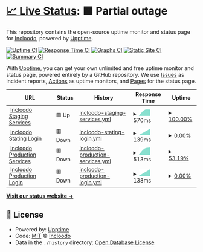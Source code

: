 # [📈 Live Status](https://demo.upptime.js.org): <!--live status--> **🟧 Partial outage**

This repository contains the open-source uptime monitor and status page for [Incloodo](https://www.incloodo.it/), powered by [Upptime](https://github.com/upptime/upptime).

[![Uptime CI](https://github.com/incloodo/status_pages/workflows/Uptime%20CI/badge.svg)](https://github.com/incloodo/status_pages/actions?query=workflow%3A%22Uptime+CI%22)
[![Response Time CI](https://github.com/incloodo/status_pages/workflows/Response%20Time%20CI/badge.svg)](https://github.com/incloodo/status_pages/actions?query=workflow%3A%22Response+Time+CI%22)
[![Graphs CI](https://github.com/incloodo/status_pages/workflows/Graphs%20CI/badge.svg)](https://github.com/incloodo/status_pages/actions?query=workflow%3A%22Graphs+CI%22)
[![Static Site CI](https://github.com/incloodo/status_pages/workflows/Static%20Site%20CI/badge.svg)](https://github.com/incloodo/status_pages/actions?query=workflow%3A%22Static+Site+CI%22)
[![Summary CI](https://github.com/incloodo/status_pages/workflows/Summary%20CI/badge.svg)](https://github.com/incloodo/status_pages/actions?query=workflow%3A%22Summary+CI%22)

With [Upptime](https://upptime.js.org), you can get your own unlimited and free uptime monitor and status page, powered entirely by a GitHub repository. We use [Issues](https://github.com/incloodo/status_pages/issues) as incident reports, [Actions](https://github.com/incloodo/status_pages/actions) as uptime monitors, and [Pages](https://demo.upptime.js.org) for the status page.

<!--start: status pages-->
<!-- This summary is generated by Upptime (https://github.com/upptime/upptime) -->
<!-- Do not edit this manually, your changes will be overwritten -->
<!-- prettier-ignore -->
| URL | Status | History | Response Time | Uptime |
| --- | ------ | ------- | ------------- | ------ |
| <img alt="" src="https://favicons.githubusercontent.com/staging.incloodo.com" height="13"> [Incloodo Staging Services](https://staging.incloodo.com/) | 🟩 Up | [incloodo-staging-services.yml](https://github.com/Incloodo/status_pages/commits/HEAD/history/incloodo-staging-services.yml) | <details><summary><img alt="Response time graph" src="./graphs/incloodo-staging-services/response-time-week.png" height="20"> 570ms</summary><br><a href="https://incloodo.github.io/status_pages/history/incloodo-staging-services"><img alt="Response time 570" src="https://img.shields.io/endpoint?url=https%3A%2F%2Fraw.githubusercontent.com%2FIncloodo%2Fstatus_pages%2FHEAD%2Fapi%2Fincloodo-staging-services%2Fresponse-time.json"></a><br><a href="https://incloodo.github.io/status_pages/history/incloodo-staging-services"><img alt="24-hour response time 570" src="https://img.shields.io/endpoint?url=https%3A%2F%2Fraw.githubusercontent.com%2FIncloodo%2Fstatus_pages%2FHEAD%2Fapi%2Fincloodo-staging-services%2Fresponse-time-day.json"></a><br><a href="https://incloodo.github.io/status_pages/history/incloodo-staging-services"><img alt="7-day response time 570" src="https://img.shields.io/endpoint?url=https%3A%2F%2Fraw.githubusercontent.com%2FIncloodo%2Fstatus_pages%2FHEAD%2Fapi%2Fincloodo-staging-services%2Fresponse-time-week.json"></a><br><a href="https://incloodo.github.io/status_pages/history/incloodo-staging-services"><img alt="30-day response time 570" src="https://img.shields.io/endpoint?url=https%3A%2F%2Fraw.githubusercontent.com%2FIncloodo%2Fstatus_pages%2FHEAD%2Fapi%2Fincloodo-staging-services%2Fresponse-time-month.json"></a><br><a href="https://incloodo.github.io/status_pages/history/incloodo-staging-services"><img alt="1-year response time 570" src="https://img.shields.io/endpoint?url=https%3A%2F%2Fraw.githubusercontent.com%2FIncloodo%2Fstatus_pages%2FHEAD%2Fapi%2Fincloodo-staging-services%2Fresponse-time-year.json"></a></details> | <details><summary><a href="https://incloodo.github.io/status_pages/history/incloodo-staging-services">100.00%</a></summary><a href="https://incloodo.github.io/status_pages/history/incloodo-staging-services"><img alt="All-time uptime 100.00%" src="https://img.shields.io/endpoint?url=https%3A%2F%2Fraw.githubusercontent.com%2FIncloodo%2Fstatus_pages%2FHEAD%2Fapi%2Fincloodo-staging-services%2Fuptime.json"></a><br><a href="https://incloodo.github.io/status_pages/history/incloodo-staging-services"><img alt="24-hour uptime 100.00%" src="https://img.shields.io/endpoint?url=https%3A%2F%2Fraw.githubusercontent.com%2FIncloodo%2Fstatus_pages%2FHEAD%2Fapi%2Fincloodo-staging-services%2Fuptime-day.json"></a><br><a href="https://incloodo.github.io/status_pages/history/incloodo-staging-services"><img alt="7-day uptime 100.00%" src="https://img.shields.io/endpoint?url=https%3A%2F%2Fraw.githubusercontent.com%2FIncloodo%2Fstatus_pages%2FHEAD%2Fapi%2Fincloodo-staging-services%2Fuptime-week.json"></a><br><a href="https://incloodo.github.io/status_pages/history/incloodo-staging-services"><img alt="30-day uptime 100.00%" src="https://img.shields.io/endpoint?url=https%3A%2F%2Fraw.githubusercontent.com%2FIncloodo%2Fstatus_pages%2FHEAD%2Fapi%2Fincloodo-staging-services%2Fuptime-month.json"></a><br><a href="https://incloodo.github.io/status_pages/history/incloodo-staging-services"><img alt="1-year uptime 100.00%" src="https://img.shields.io/endpoint?url=https%3A%2F%2Fraw.githubusercontent.com%2FIncloodo%2Fstatus_pages%2FHEAD%2Fapi%2Fincloodo-staging-services%2Fuptime-year.json"></a></details>
| <img alt="" src="https://favicons.githubusercontent.com/staging.incloodo.com" height="13"> [Incloodo Stating Login](https://staging.incloodo.com/api/json/v1/authentication/login) | 🟥 Down | [incloodo-stating-login.yml](https://github.com/Incloodo/status_pages/commits/HEAD/history/incloodo-stating-login.yml) | <details><summary><img alt="Response time graph" src="./graphs/incloodo-stating-login/response-time-week.png" height="20"> 139ms</summary><br><a href="https://incloodo.github.io/status_pages/history/incloodo-stating-login"><img alt="Response time 139" src="https://img.shields.io/endpoint?url=https%3A%2F%2Fraw.githubusercontent.com%2FIncloodo%2Fstatus_pages%2FHEAD%2Fapi%2Fincloodo-stating-login%2Fresponse-time.json"></a><br><a href="https://incloodo.github.io/status_pages/history/incloodo-stating-login"><img alt="24-hour response time 139" src="https://img.shields.io/endpoint?url=https%3A%2F%2Fraw.githubusercontent.com%2FIncloodo%2Fstatus_pages%2FHEAD%2Fapi%2Fincloodo-stating-login%2Fresponse-time-day.json"></a><br><a href="https://incloodo.github.io/status_pages/history/incloodo-stating-login"><img alt="7-day response time 139" src="https://img.shields.io/endpoint?url=https%3A%2F%2Fraw.githubusercontent.com%2FIncloodo%2Fstatus_pages%2FHEAD%2Fapi%2Fincloodo-stating-login%2Fresponse-time-week.json"></a><br><a href="https://incloodo.github.io/status_pages/history/incloodo-stating-login"><img alt="30-day response time 139" src="https://img.shields.io/endpoint?url=https%3A%2F%2Fraw.githubusercontent.com%2FIncloodo%2Fstatus_pages%2FHEAD%2Fapi%2Fincloodo-stating-login%2Fresponse-time-month.json"></a><br><a href="https://incloodo.github.io/status_pages/history/incloodo-stating-login"><img alt="1-year response time 139" src="https://img.shields.io/endpoint?url=https%3A%2F%2Fraw.githubusercontent.com%2FIncloodo%2Fstatus_pages%2FHEAD%2Fapi%2Fincloodo-stating-login%2Fresponse-time-year.json"></a></details> | <details><summary><a href="https://incloodo.github.io/status_pages/history/incloodo-stating-login">0.00%</a></summary><a href="https://incloodo.github.io/status_pages/history/incloodo-stating-login"><img alt="All-time uptime 0.00%" src="https://img.shields.io/endpoint?url=https%3A%2F%2Fraw.githubusercontent.com%2FIncloodo%2Fstatus_pages%2FHEAD%2Fapi%2Fincloodo-stating-login%2Fuptime.json"></a><br><a href="https://incloodo.github.io/status_pages/history/incloodo-stating-login"><img alt="24-hour uptime 0.00%" src="https://img.shields.io/endpoint?url=https%3A%2F%2Fraw.githubusercontent.com%2FIncloodo%2Fstatus_pages%2FHEAD%2Fapi%2Fincloodo-stating-login%2Fuptime-day.json"></a><br><a href="https://incloodo.github.io/status_pages/history/incloodo-stating-login"><img alt="7-day uptime 0.00%" src="https://img.shields.io/endpoint?url=https%3A%2F%2Fraw.githubusercontent.com%2FIncloodo%2Fstatus_pages%2FHEAD%2Fapi%2Fincloodo-stating-login%2Fuptime-week.json"></a><br><a href="https://incloodo.github.io/status_pages/history/incloodo-stating-login"><img alt="30-day uptime 0.00%" src="https://img.shields.io/endpoint?url=https%3A%2F%2Fraw.githubusercontent.com%2FIncloodo%2Fstatus_pages%2FHEAD%2Fapi%2Fincloodo-stating-login%2Fuptime-month.json"></a><br><a href="https://incloodo.github.io/status_pages/history/incloodo-stating-login"><img alt="1-year uptime 0.00%" src="https://img.shields.io/endpoint?url=https%3A%2F%2Fraw.githubusercontent.com%2FIncloodo%2Fstatus_pages%2FHEAD%2Fapi%2Fincloodo-stating-login%2Fuptime-year.json"></a></details>
| <img alt="" src="https://favicons.githubusercontent.com/server.incloodo.com" height="13"> [Incloodo Production Services](https://server.incloodo.com/) | 🟥 Down | [incloodo-production-services.yml](https://github.com/Incloodo/status_pages/commits/HEAD/history/incloodo-production-services.yml) | <details><summary><img alt="Response time graph" src="./graphs/incloodo-production-services/response-time-week.png" height="20"> 513ms</summary><br><a href="https://incloodo.github.io/status_pages/history/incloodo-production-services"><img alt="Response time 513" src="https://img.shields.io/endpoint?url=https%3A%2F%2Fraw.githubusercontent.com%2FIncloodo%2Fstatus_pages%2FHEAD%2Fapi%2Fincloodo-production-services%2Fresponse-time.json"></a><br><a href="https://incloodo.github.io/status_pages/history/incloodo-production-services"><img alt="24-hour response time 513" src="https://img.shields.io/endpoint?url=https%3A%2F%2Fraw.githubusercontent.com%2FIncloodo%2Fstatus_pages%2FHEAD%2Fapi%2Fincloodo-production-services%2Fresponse-time-day.json"></a><br><a href="https://incloodo.github.io/status_pages/history/incloodo-production-services"><img alt="7-day response time 513" src="https://img.shields.io/endpoint?url=https%3A%2F%2Fraw.githubusercontent.com%2FIncloodo%2Fstatus_pages%2FHEAD%2Fapi%2Fincloodo-production-services%2Fresponse-time-week.json"></a><br><a href="https://incloodo.github.io/status_pages/history/incloodo-production-services"><img alt="30-day response time 513" src="https://img.shields.io/endpoint?url=https%3A%2F%2Fraw.githubusercontent.com%2FIncloodo%2Fstatus_pages%2FHEAD%2Fapi%2Fincloodo-production-services%2Fresponse-time-month.json"></a><br><a href="https://incloodo.github.io/status_pages/history/incloodo-production-services"><img alt="1-year response time 513" src="https://img.shields.io/endpoint?url=https%3A%2F%2Fraw.githubusercontent.com%2FIncloodo%2Fstatus_pages%2FHEAD%2Fapi%2Fincloodo-production-services%2Fresponse-time-year.json"></a></details> | <details><summary><a href="https://incloodo.github.io/status_pages/history/incloodo-production-services">53.19%</a></summary><a href="https://incloodo.github.io/status_pages/history/incloodo-production-services"><img alt="All-time uptime 53.19%" src="https://img.shields.io/endpoint?url=https%3A%2F%2Fraw.githubusercontent.com%2FIncloodo%2Fstatus_pages%2FHEAD%2Fapi%2Fincloodo-production-services%2Fuptime.json"></a><br><a href="https://incloodo.github.io/status_pages/history/incloodo-production-services"><img alt="24-hour uptime 53.19%" src="https://img.shields.io/endpoint?url=https%3A%2F%2Fraw.githubusercontent.com%2FIncloodo%2Fstatus_pages%2FHEAD%2Fapi%2Fincloodo-production-services%2Fuptime-day.json"></a><br><a href="https://incloodo.github.io/status_pages/history/incloodo-production-services"><img alt="7-day uptime 53.19%" src="https://img.shields.io/endpoint?url=https%3A%2F%2Fraw.githubusercontent.com%2FIncloodo%2Fstatus_pages%2FHEAD%2Fapi%2Fincloodo-production-services%2Fuptime-week.json"></a><br><a href="https://incloodo.github.io/status_pages/history/incloodo-production-services"><img alt="30-day uptime 53.19%" src="https://img.shields.io/endpoint?url=https%3A%2F%2Fraw.githubusercontent.com%2FIncloodo%2Fstatus_pages%2FHEAD%2Fapi%2Fincloodo-production-services%2Fuptime-month.json"></a><br><a href="https://incloodo.github.io/status_pages/history/incloodo-production-services"><img alt="1-year uptime 53.19%" src="https://img.shields.io/endpoint?url=https%3A%2F%2Fraw.githubusercontent.com%2FIncloodo%2Fstatus_pages%2FHEAD%2Fapi%2Fincloodo-production-services%2Fuptime-year.json"></a></details>
| <img alt="" src="https://favicons.githubusercontent.com/server.incloodo.com" height="13"> [Incloodo Production Login](https://server.incloodo.com/api/json/v1/authentication/login) | 🟥 Down | [incloodo-production-login.yml](https://github.com/Incloodo/status_pages/commits/HEAD/history/incloodo-production-login.yml) | <details><summary><img alt="Response time graph" src="./graphs/incloodo-production-login/response-time-week.png" height="20"> 138ms</summary><br><a href="https://incloodo.github.io/status_pages/history/incloodo-production-login"><img alt="Response time 138" src="https://img.shields.io/endpoint?url=https%3A%2F%2Fraw.githubusercontent.com%2FIncloodo%2Fstatus_pages%2FHEAD%2Fapi%2Fincloodo-production-login%2Fresponse-time.json"></a><br><a href="https://incloodo.github.io/status_pages/history/incloodo-production-login"><img alt="24-hour response time 138" src="https://img.shields.io/endpoint?url=https%3A%2F%2Fraw.githubusercontent.com%2FIncloodo%2Fstatus_pages%2FHEAD%2Fapi%2Fincloodo-production-login%2Fresponse-time-day.json"></a><br><a href="https://incloodo.github.io/status_pages/history/incloodo-production-login"><img alt="7-day response time 138" src="https://img.shields.io/endpoint?url=https%3A%2F%2Fraw.githubusercontent.com%2FIncloodo%2Fstatus_pages%2FHEAD%2Fapi%2Fincloodo-production-login%2Fresponse-time-week.json"></a><br><a href="https://incloodo.github.io/status_pages/history/incloodo-production-login"><img alt="30-day response time 138" src="https://img.shields.io/endpoint?url=https%3A%2F%2Fraw.githubusercontent.com%2FIncloodo%2Fstatus_pages%2FHEAD%2Fapi%2Fincloodo-production-login%2Fresponse-time-month.json"></a><br><a href="https://incloodo.github.io/status_pages/history/incloodo-production-login"><img alt="1-year response time 138" src="https://img.shields.io/endpoint?url=https%3A%2F%2Fraw.githubusercontent.com%2FIncloodo%2Fstatus_pages%2FHEAD%2Fapi%2Fincloodo-production-login%2Fresponse-time-year.json"></a></details> | <details><summary><a href="https://incloodo.github.io/status_pages/history/incloodo-production-login">0.00%</a></summary><a href="https://incloodo.github.io/status_pages/history/incloodo-production-login"><img alt="All-time uptime 0.00%" src="https://img.shields.io/endpoint?url=https%3A%2F%2Fraw.githubusercontent.com%2FIncloodo%2Fstatus_pages%2FHEAD%2Fapi%2Fincloodo-production-login%2Fuptime.json"></a><br><a href="https://incloodo.github.io/status_pages/history/incloodo-production-login"><img alt="24-hour uptime 0.00%" src="https://img.shields.io/endpoint?url=https%3A%2F%2Fraw.githubusercontent.com%2FIncloodo%2Fstatus_pages%2FHEAD%2Fapi%2Fincloodo-production-login%2Fuptime-day.json"></a><br><a href="https://incloodo.github.io/status_pages/history/incloodo-production-login"><img alt="7-day uptime 0.00%" src="https://img.shields.io/endpoint?url=https%3A%2F%2Fraw.githubusercontent.com%2FIncloodo%2Fstatus_pages%2FHEAD%2Fapi%2Fincloodo-production-login%2Fuptime-week.json"></a><br><a href="https://incloodo.github.io/status_pages/history/incloodo-production-login"><img alt="30-day uptime 0.00%" src="https://img.shields.io/endpoint?url=https%3A%2F%2Fraw.githubusercontent.com%2FIncloodo%2Fstatus_pages%2FHEAD%2Fapi%2Fincloodo-production-login%2Fuptime-month.json"></a><br><a href="https://incloodo.github.io/status_pages/history/incloodo-production-login"><img alt="1-year uptime 0.00%" src="https://img.shields.io/endpoint?url=https%3A%2F%2Fraw.githubusercontent.com%2FIncloodo%2Fstatus_pages%2FHEAD%2Fapi%2Fincloodo-production-login%2Fuptime-year.json"></a></details>

<!--end: status pages-->

[**Visit our status website →**](https://demo.upptime.js.org)

## 📄 License

- Powered by: [Upptime](https://github.com/upptime/upptime)
- Code: [MIT](./LICENSE) © [Incloodo](https://www.incloodo.it/)
- Data in the `./history` directory: [Open Database License](https://opendatacommons.org/licenses/odbl/1-0/)
